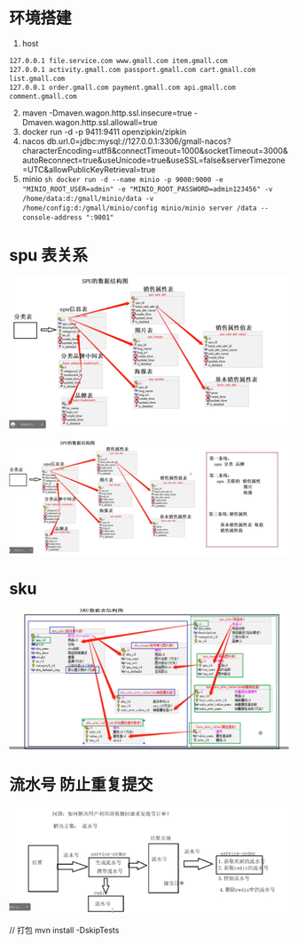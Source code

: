 # 环境搭建
1. host
```text
127.0.0.1 file.service.com www.gmall.com item.gmall.com 
127.0.0.1 activity.gmall.com passport.gmall.com cart.gmall.com list.gmall.com 
127.0.0.1 order.gmall.com payment.gmall.com api.gmall.com comment.gmall.com
```
2. maven -Dmaven.wagon.http.ssl.insecure=true -Dmaven.wagon.http.ssl.allowall=true
3. docker run -d -p 9411:9411 openzipkin/zipkin
4. nacos db.url.0=jdbc:mysql://127.0.0.1:3306/gmall-nacos?characterEncoding=utf8&connectTimeout=1000&socketTimeout=3000&autoReconnect=true&useUnicode=true&useSSL=false&serverTimezone=UTC&allowPublicKeyRetrieval=true
5. minio ```sh docker run -d --name minio -p 9000:9000 -e "MINIO_ROOT_USER=admin" -e "MINIO_ROOT_PASSWORD=admin123456" -v /home/data:d:/gmall/minio/data -v  /home/config:d:/gmall/minio/config minio/minio server /data --console-address ":9001"```

# spu 表关系
![spu](https://raw.githubusercontent.com/wjlong1128/images/main/xczx/202304221708870.png)

![spu](https://raw.githubusercontent.com/wjlong1128/images/main/xczx/202304221712785.png)

# sku
![sku](https://raw.githubusercontent.com/wjlong1128/images/main/xczx/202304231056390.png)

# 流水号 防止重复提交
![](https://raw.githubusercontent.com/wjlong1128/images/main/xczx/202304281415791.png)

// 打包 mvn install -DskipTests
            

